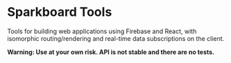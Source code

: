 # Sparkboard Tools

Tools for building web applications using Firebase and React, with isomorphic routing/rendering and real-time data subscriptions on the client.

**Warning: Use at your own risk. API is not stable and there are no tests.**